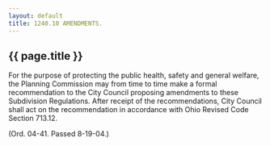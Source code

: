 ```yaml
---
layout: default 
title: 1240.10 AMENDMENTS.
---
```


{{ page.title }}
----------------

For the purpose of protecting the public health, safety and general
welfare, the Planning Commission may from time to time make a formal
recommendation to the City Council proposing amendments to these
Subdivision Regulations. After receipt of the recommendations, City
Council shall act on the recommendation in accordance with Ohio Revised
Code Section 713.12.

(Ord. 04-41. Passed 8-19-04.)

